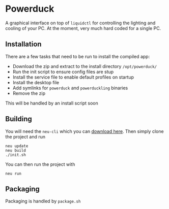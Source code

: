 # Powerduck

A graphical interface on top of `liquidctl` for controlling the lighting and cooling of your PC.
At the moment, very much hard coded for a single PC.

## Installation

There are a few tasks that need to be run to install the compiled app:

* Download the zip and extract to the install directory `/opt/powerduck/`
* Run the init script to ensure config files are stup
* Install the service file to enable default profiles on startup
* Install the desktop file
* Add symlinks for `powerduck` and `powerduckling` binaries
* Remove the zip

This will be handled by an install script soon

## Building

You will need the `neu-cli` which you can [download here](https://neutralino.js.org/docs/#/tools/cli).
Then simply clone the project and run
```
neu update
neu build
./init.sh
```
You can then run the project with
```
neu run
```

## Packaging

Packaging is handled by `package.sh`
